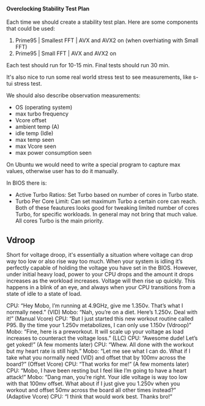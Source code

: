 
#### Overclocking Stability Test Plan

Each time we should create a stability test plan. 
Here are some components that could be used:
1. Prime95 | Smallest FFT | AVX and AVX2 on (when overhiating with Small FFT) 
2. Prime95 | Small FFT | AVX and AVX2 on

Each test should run for 10-15 min. 
Final tests should run 30 min.

It's also nice to run some real world stress test to see 
measurements, like s-tui stress test.

We should also describe observation measurements: 
* OS (operating system)
* max turbo frequency
* Vcore offset
* ambient temp (A)
* idle temp (Idle)
* max temp seen
* max Vcore seen
* max power consumption seen

On Ubuntu we would need to write a special program to capture 
max values, otherwise user has to do it manually.


In BIOS there is:
* Active Turbo Ratios: Set Turbo based on number of cores in Turbo state.
* Turbo Per Core Limit: Can set maximum Turbo a certain core can reach.
Both of these feautures looks good for tweaking limited number of cores Turbo, 
for specific workloads. In general may not bring that much value. 
All cores Turbo is the main priority.


## Vdroop
Short for voltage droop, it's essentially a situation where voltage can drop way 
too low or also rise way too much. When your system is idling it’s perfectly capable
of holding the voltage you have set in the BIOS. However, under initial heavy load, 
power to your CPU drops and the amount it drops increases as the workload increases. 
Voltage will then rise up quickly. This happens in a blink of an eye, and always 
when your CPU transitions from a state of idle to a state of load. 


CPU: “Hey Mobo, I’m running at 4.9GHz, give me 1.350v. That’s what I normally need.” (VID)
Mobo: “Nah, you’re on a diet. Here’s 1.250v. Deal with it!” (Manual Vcore)
CPU: “But I just started this new workout routine called P95. By the time your 1.250v metabolizes, 
  I can only use 1.150v (Vdroop)”
Mobo: “Fine, here is a preworkout. It will scale up your voltage as load increases to counteract 
  the voltage loss.” (LLC)
CPU: “Awesome dude! Let’s get yoked!”
(A few moments later)
CPU: “Whew. All done with the workout but my heart rate is still high.”
Mobo: “Let me see what I can do. What if I take what you normally need (VID) and offset 
  that by 100mv across the board?” (Offset Vcore)
CPU: “That works for me!”
(A few moments later)
CPU: “Mobo, I have been resting but I feel like I’m going to have a heart attack!”
Mobo: “Dang man, you’re right. Your idle voltage is way too low with that 100mv offset. 
  What about if I just give you 1.250v when you workout and offset 50mv across the board all other times instead?” (Adaptive Vcore)
CPU: “I think that would work best. Thanks bro!”